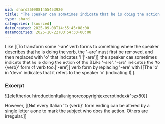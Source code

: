 ```yaml
---
uid: shard2509081455453920
title: "The speaker can sometimes indicate that he is doing the action of the '-ere' verb form by replacing '-ere' with 'o'"
type: shard
categories: [sourced]
dateCreated: 2025-09-08T14:55:45+08:00
dateModified: 2025-10-22T03:54:33+00:00
---
```

Like [[To transform some '-are' verb forms to something where the speaker describes that he is doing the verb, the '-are' must first be removed, and then replaced with 'o' that indicates 'I'|'-are']], the speaker can sometimes indicate that he is doing the action of the [[Like '-are', '-ere' indicates the 'to {verb}' form of verb too.|'-ere']] verb form by replacing '-ere' with [[The 'o' in 'devo' indicates that it refers to the speaker|'o' (indicating I)]].

### Excerpt
![[eleftheriouIntroductionItalianignorecopyrightexcerptindex#^bzx80]]

However, [[Not every Italian 'to {verb}' form ending can be altered by a single letter alone to mark the subject who does the action. Others are irregular.]]